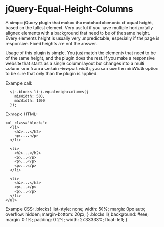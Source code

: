 jQuery-Equal-Height-Columns
===========================

A simple jQuery plugin that makes the matched elements of equal height, based on the tallest element. Very useful if you have multiple horizontally aligned elements with a background that need to be of the same height. Every elements height is usually very unpredictable, especially if the page is responsive. Fixed heights are not the answer.

Usage of this plugin is simple. You just match the elements that need to be of the same height, and the plugin does the rest. If you make a responsive website that starts as a single column layout but changes into a multi column one from a certain viewport width, you can use the minWidth option to be sure that only than the plugin is applied.


Example call:

      $('.blocks li').equalHeightColumns({
        minWidth: 500,
        maxWidth: 1000
      });


Exmaple HTML:

    <ul class="blocks">
      <li>
        <h2>...</h2>
        <p>....</p>
      </li>

      <li>
        <h2>...</h2>
        <p>...</p>
        <p>...</p>
        <p>...</p>
      </li>

      <li>
        <h2>...</h2>
        <p>...</p>
        <p>...</p>
      </li>
    </ul>


Example CSS:
      .blocks{
        list-style: none;
        width: 50%;
        margin: 0px auto;
        overflow: hidden;
        margin-bottom: 20px;
      }
      .blocks li{
        background: #eee;
        margin: 0 1%;
        padding: 0 2%;
        width: 27.33333%;
        float: left;
      }

